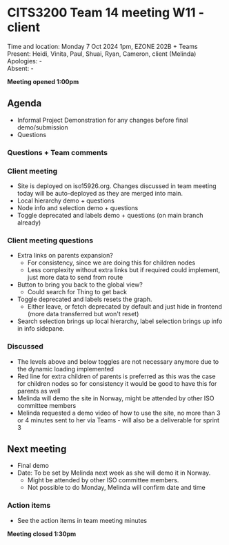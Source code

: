 # CITS3200 Team 14 meeting W11 - client

Time and location: Monday 7 Oct 2024 1pm, EZONE 202B + Teams\
Present: Heidi, Vinita, Paul, Shuai, Ryan, Cameron, client (Melinda)\
Apologies: -\
Absent: -

**Meeting opened 1:00pm**

## Agenda

* Informal Project Demonstration for any changes before final demo/submission
* Questions

### Questions + Team comments

### Client meeting

* Site is deployed on iso15926.org. Changes discussed in team meeting today will be auto-deployed as they are merged into main.
* Local hierarchy demo + questions
* Node info and selection demo + questions
* Toggle deprecated and labels demo + questions (on main branch already)

### Client meeting questions

* Extra links on parents expansion?
  * For consistency, since we are doing this for children nodes
  * Less complexity without extra links but if required could implement, just more data to send from route
* Button to bring you back to the global view?
  * Could search for Thing to get back
* Toggle deprecated and labels resets the graph.
  * Either leave, or fetch deprecated by default and just hide in frontend (more data transferred but won't reset)
* Search selection brings up local hierarchy, label selection brings up info in info sidepane.

### Discussed

* The levels above and below toggles are not necessary anymore due to the dynamic loading implemented
* Red line for extra children of parents is preferred as this was the case for children nodes so for consistency it would be good to have this for parents as well
* Melinda will demo the site in Norway, might be attended by other ISO committee members
* Melinda requested a demo video of how to use the site, no more than 3 or 4 minutes sent to her via Teams - will also be a deliverable for sprint 3

## Next meeting

* Final demo
* Date: To be set by Melinda next week as she will demo it in Norway.
  * Might be attended by other ISO committee members.
  * Not possible to do Monday, Melinda will confirm date and time

### Action items

* See the action items in team meeting minutes

**Meeting closed 1:30pm**
